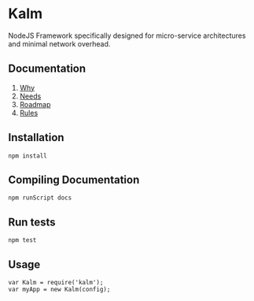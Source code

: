 # Kalm

NodeJS Framework specifically designed for micro-service architectures and minimal network overhead.

## Documentation

1. [Why](./docs/WHY.md)
1. [Needs](./docs/NEEDS.md)
1. [Roadmap](./docs/ROADMAP.md)
1. [Rules](./docs/RULES.md)

## Installation

    npm install


## Compiling Documentation

    npm runScript docs


## Run tests

    npm test


## Usage

    var Kalm = require('kalm');
    var myApp = new Kalm(config);
